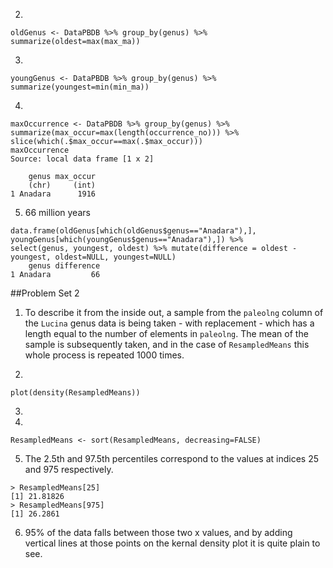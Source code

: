 2)
```
oldGenus <- DataPBDB %>% group_by(genus) %>% summarize(oldest=max(max_ma))
```
3)
```
youngGenus <- DataPBDB %>% group_by(genus) %>% summarize(youngest=min(min_ma))
```
4)
```
maxOccurrence <- DataPBDB %>% group_by(genus) %>% summarize(max_occur=max(length(occurrence_no))) %>%
slice(which(.$max_occur==max(.$max_occur)))
maxOccurrence
Source: local data frame [1 x 2]

    genus max_occur
    (chr)     (int)
1 Anadara      1916
```
5) 66 million years
```
data.frame(oldGenus[which(oldGenus$genus=="Anadara"),], youngGenus[which(youngGenus$genus=="Anadara"),]) %>%
select(genus, youngest, oldest) %>% mutate(difference = oldest - youngest, oldest=NULL, youngest=NULL)
    genus difference
1 Anadara         66
```

##Problem Set 2
1) To describe it from the inside out, a sample from the ```paleolng``` column of the ```Lucina``` genus data is being taken - with replacement - which has a length equal to the number of elements in ```paleolng```. The mean of the sample is subsequently taken, and in the case of ```ResampledMeans``` this whole process is repeated 1000 times.

2)
```
plot(density(ResampledMeans))
```
3)
4)
```
ResampledMeans <- sort(ResampledMeans, decreasing=FALSE)
```
5) The 2.5th and 97.5th percentiles correspond to the values at indices 25 and 975 respectively.
```
> ResampledMeans[25]
[1] 21.81826
> ResampledMeans[975]
[1] 26.2861
```
6) 95% of the data falls between those two x values, and by adding vertical lines at those points on the kernal density plot it is quite plain to see.
